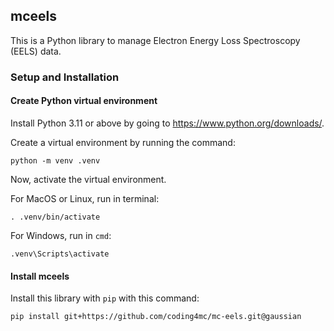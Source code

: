 ## mceels

This is a Python library to manage Electron Energy Loss Spectroscopy (EELS) data.

### Setup and Installation

#### Create Python virtual environment
Install Python 3.11 or above by going to https://www.python.org/downloads/.

Create a virtual environment by running the command:
```
python -m venv .venv
```

Now, activate the virtual environment.

For MacOS or Linux, run in terminal:
```
. .venv/bin/activate
```

For Windows, run in `cmd`:
```
.venv\Scripts\activate
```

#### Install mceels
Install this library with `pip` with this command:
```
pip install git+https://github.com/coding4mc/mc-eels.git@gaussian
```




